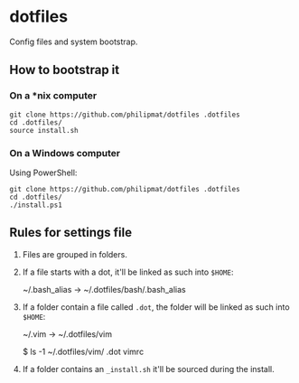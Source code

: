 dotfiles
========

Config files and system bootstrap.

## How to bootstrap it

### On a *nix computer

```
git clone https://github.com/philipmat/dotfiles .dotfiles
cd .dotfiles/
source install.sh
```


### On a Windows computer

Using PowerShell:

```
git clone https://github.com/philipmat/dotfiles .dotfiles
cd .dotfiles/
./install.ps1
```

## Rules for settings file

1. Files are grouped in folders.
2. If a file starts with a dot, it'll be linked as such into `$HOME`:

    ~/.bash_alias -> ~/.dotfiles/bash/.bash_alias

3. If a folder contain a file called `.dot`, the folder will be linked
   as such into `$HOME`:

    ~/.vim -> ~/.dotfiles/vim

    $ ls -1 ~/.dotfiles/vim/
    .dot
    vimrc

4. If a folder contains an `_install.sh` it'll be sourced during the install.

